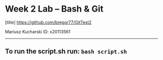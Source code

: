 # Week 2 Lab – Bash & Git

[title]
https://github.com/bregor77/GitTest2

Mariusz Kucharski
ID: x20113561

------------------------------------------
To run the script.sh run: `bash script.sh`
------------------------------------------